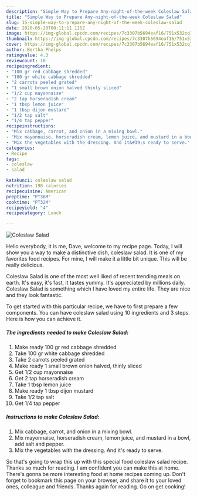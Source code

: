 ```yaml
---
description: "Simple Way to Prepare Any-night-of-the-week Coleslaw Salad"
title: "Simple Way to Prepare Any-night-of-the-week Coleslaw Salad"
slug: 15-simple-way-to-prepare-any-night-of-the-week-coleslaw-salad
date: 2020-05-20T00:11:11.115Z
image: https://img-global.cpcdn.com/recipes/7c3307b5694eaf16/751x532cq70/coleslaw-salad-recipe-main-photo.jpg
thumbnail: https://img-global.cpcdn.com/recipes/7c3307b5694eaf16/751x532cq70/coleslaw-salad-recipe-main-photo.jpg
cover: https://img-global.cpcdn.com/recipes/7c3307b5694eaf16/751x532cq70/coleslaw-salad-recipe-main-photo.jpg
author: Bertha Phelps
ratingvalue: 4.3
reviewcount: 10
recipeingredient:
- "100 gr red cabbage shredded"
- "100 gr white cabbage shredded"
- "2 carrots peeled grated"
- "1 small brown onion halved thinly sliced"
- "1/2 cup mayonnaise"
- "2 tap horseradish cream"
- "1 tbsp lemon juice"
- "1 tbsp dijon mustard"
- "1/2 tap salt"
- "1/4 tap pepper"
recipeinstructions:
- "Mix cabbage, carrot, and onion in a mixing bowl."
- "Mix mayonnaise, horseradish cream, lemon juice, and mustard in a bowl, add salt and pepper."
- "Mix the vegetables with the dressing. And it&#39;s ready to serve."
categories:
- Recipe
tags:
- coleslaw
- salad

katakunci: coleslaw salad 
nutrition: 198 calories
recipecuisine: American
preptime: "PT36M"
cooktime: "PT32M"
recipeyield: "4"
recipecategory: Lunch

---
```



![Coleslaw Salad](https://img-global.cpcdn.com/recipes/7c3307b5694eaf16/751x532cq70/coleslaw-salad-recipe-main-photo.jpg)

Hello everybody, it is me, Dave, welcome to my recipe page. Today, I will show you a way to make a distinctive dish, coleslaw salad. It is one of my favorites food recipes. For mine, I will make it a little bit unique. This will be really delicious.

Coleslaw Salad is one of the most well liked of recent trending meals on earth. It's easy, it's fast, it tastes yummy. It's appreciated by millions daily. Coleslaw Salad is something which I have loved my entire life. They are nice and they look fantastic.




To get started with this particular recipe, we have to first prepare a few components. You can have coleslaw salad using 10 ingredients and 3 steps. Here is how you can achieve it.

##### The ingredients needed to make Coleslaw Salad:

1. Make ready 100 gr red cabbage shredded
1. Take 100 gr white cabbage shredded
1. Take 2 carrots peeled grated
1. Make ready 1 small brown onion halved, thinly sliced
1. Get 1/2 cup mayonnaise
1. Get 2 tap horseradish cream
1. Take 1 tbsp lemon juice
1. Make ready 1 tbsp dijon mustard
1. Take 1/2 tap salt
1. Get 1/4 tap pepper




##### Instructions to make Coleslaw Salad:

1. Mix cabbage, carrot, and onion in a mixing bowl.
1. Mix mayonnaise, horseradish cream, lemon juice, and mustard in a bowl, add salt and pepper.
1. Mix the vegetables with the dressing. And it&#39;s ready to serve.




So that's going to wrap this up with this special food coleslaw salad recipe. Thanks so much for reading. I am confident you can make this at home. There's gonna be more interesting food at home recipes coming up. Don't forget to bookmark this page on your browser, and share it to your loved ones, colleague and friends. Thanks again for reading. Go on get cooking!
